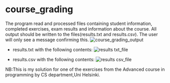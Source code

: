 # course_grading

The program read and processed files containing student information, completed exercises, exam results and information about the course. All output should be written to the files(results.txt and results.csv). The user will only see a message confirming this.
![course_grading_output](https://user-images.githubusercontent.com/98087868/206853766-27fb9320-1a64-4c18-a6b6-6419a155a42e.png)

- results.txt with the following contents: <sample>
![results txt_file](https://user-images.githubusercontent.com/98087868/206853736-90583bf0-3bc1-404c-a3b6-aded3d2733c3.png)


- results.csv with the following contents: <sample>
![results csv_file](https://user-images.githubusercontent.com/98087868/206853751-2bc22421-dcd6-46df-a5fc-f6eb9658944c.png)

NB:This is my solution for one of the exercises from the Advanced course in programming by CS department,Uni Helsinki.
